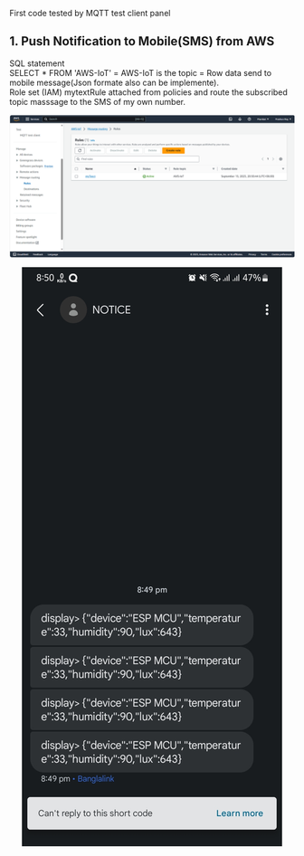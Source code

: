 First code tested by MQTT test client panel<br>

## 1. Push Notification to Mobile(SMS) from AWS 
SQL statement <br> 
SELECT * FROM 'AWS-IoT' = AWS-IoT is the topic = Row data send to mobile message(Json formate also can be implemente).<br>
Role set (IAM) mytextRule attached from policies and route the subscribed topic masssage to the SMS of my own number.

<p align="center">
  <img src="https://github.com/prashun06/AWS_IoT_Core_project/blob/main/Images/SNS.png" alt="AWS Message routing panal"/>
</p>
<p align="center">
  <img src="https://github.com/prashun06/AWS_IoT_Core_project/blob/main/Images/text%20Mesg.jpg"/>
</p>
<space>
